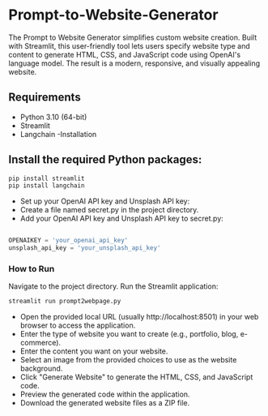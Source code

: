 # Prompt-to-Website-Generator
 The Prompt to Website Generator simplifies custom website creation. Built with Streamlit, this user-friendly tool lets users specify website type and content to generate HTML, CSS, and JavaScript code using OpenAI's language model. The result is a modern, responsive, and visually appealing website.
## Requirements
- Python 3.10 (64-bit)
- Streamlit
- Langchain
-Installation

## Install the required Python packages:
```bash
pip install streamlit
pip install langchain
```
- Set up your OpenAI API key and Unsplash API key:
- Create a file named secret.py in the project directory.
- Add your OpenAI API key and Unsplash API key to secret.py:
```python

OPENAIKEY = 'your_openai_api_key'
unsplash_api_key = 'your_unsplash_api_key'
```
### How to Run
Navigate to the project directory.
Run the Streamlit application:
```bash
streamlit run prompt2webpage.py
```
- Open the provided local URL (usually http://localhost:8501) in your web browser to access the application.
- Enter the type of website you want to create (e.g., portfolio, blog, e-commerce).
- Enter the content you want on your website.
- Select an image from the provided choices to use as the website background.
- Click "Generate Website" to generate the HTML, CSS, and JavaScript code.
- Preview the generated code within the application.
- Download the generated website files as a ZIP file.

